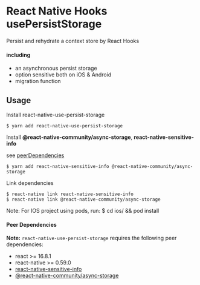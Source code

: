 # React Native Hooks usePersistStorage
Persist and rehydrate a context store by React Hooks

#### including
- an asynchronous persist storage
- option sensitive both on iOS & Android
- migration function

## Usage
Install react-native-use-persist-storage
```
$ yarn add react-native-use-persist-storage
```

Install **@react-native-community/async-storage**, **react-native-sensitive-info**

see [peerDependencies](https://github.com/visuallylab/react-native-use-persist-storage#peer-dependencies)

```
$ yarn add react-native-sensitive-info @react-native-community/async-storage
```

Link dependencies
```
$ react-native link react-native-sensitive-info 
$ react-native link @react-native-community/async-storage
```

Note: For IOS project using pods, run: $ cd ios/ && pod install


#### Peer Dependencies
**Note:** `react-native-use-persist-storage` requires the following peer dependencies:
- react >= 16.8.1
- react-native >= 0.59.0
- [react-native-sensitive-info](https://github.com/mCodex/react-native-sensitive-info)
- [@react-native-community/async-storage](https://github.com/react-native-community/react-native-async-storage)
